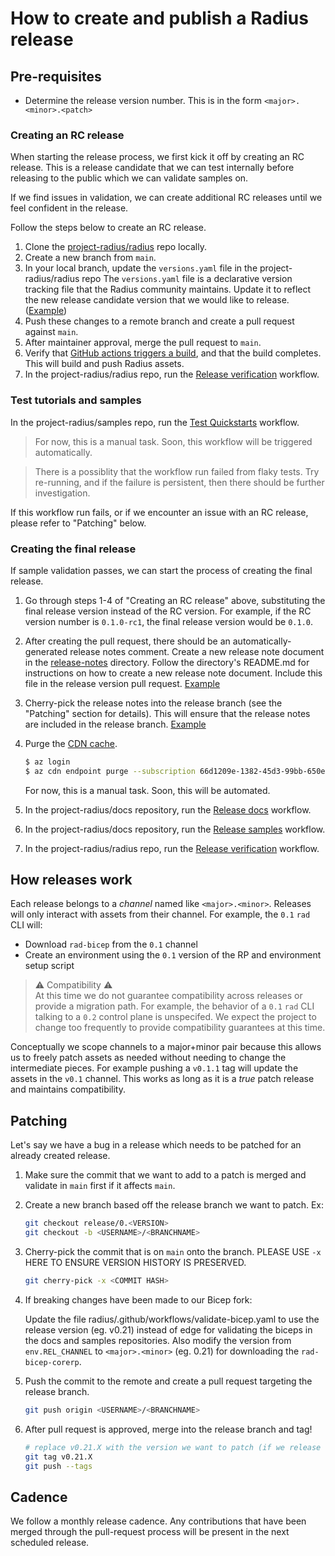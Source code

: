 # How to create and publish a Radius release

## Pre-requisites

- Determine the release version number. This is in the form `<major>.<minor>.<patch>`

### Creating an RC release

When starting the release process, we first kick it off by creating an RC release. This is a release candidate that we can test internally before releasing to the public which we can validate samples on.

If we find issues in validation, we can create additional RC releases until we feel confident in the release.

Follow the steps below to create an RC release.

1. Clone the [project-radius/radius](https://github.com/project-radius/radius) repo locally.
1. Create a new branch from `main`.
1. In your local branch, update the `versions.yaml` file in the project-radius/radius repo
The `versions.yaml` file is a declarative version tracking file that the Radius community maintains. Update it to reflect the new release candidate version that we would like to release. ([Example](https://github.com/project-radius/radius/pull/6077/files))
1. Push these changes to a remote branch and create a pull request against `main`.
1. After maintainer approval, merge the pull request to `main`.
1. Verify that [GitHub actions triggers a build](https://github.com/project-radius/radius/actions), and that the build completes. This will build and push Radius assets.
1. In the project-radius/radius repo, run the [Release verification](https://github.com/project-radius/samples/actions/workflows/release-verification.yaml) workflow.

### Test tutorials and samples

In the project-radius/samples repo, run the [Test Quickstarts](https://github.com/project-radius/samples/actions/workflows/test.yaml) workflow. 

> For now, this is a manual task. Soon, this workflow will be triggered automatically.

> There is a possiblity that the workflow run failed from flaky tests. Try re-running, and if the failure is persistent, then there should be further investigation.

If this workflow run fails, or if we encounter an issue with an RC release, please refer to "Patching" below.

### Creating the final release

If sample validation passes, we can start the process of creating the final release.

1. Go through steps 1-4 of "Creating an RC release" above, substituting the final release version instead of the RC version. For example, if the RC version number is `0.1.0-rc1`, the final release version would be `0.1.0`.

1. After creating the pull request, there should be an automatically-generated release notes comment. Create a new release note document in the [release-notes](../../release-notes/) directory. Follow the directory's README.md for instructions on how to create a new release note document. Include this file in the release version pull request. [Example](https://github.com/project-radius/radius/pull/6092/files)

1. Cherry-pick the release notes into the release branch (see the "Patching" section for details). This will ensure that the release notes are included in the release branch. [Example](https://github.com/radius-project/radius/pull/6114/files)

1. Purge the [CDN cache](https://ms.portal.azure.com/#@microsoft.onmicrosoft.com/resource/subscriptions/66d1209e-1382-45d3-99bb-650e6bf63fc0/resourcegroups/assets/providers/Microsoft.Cdn/profiles/Radius/endpoints/radius/overview).
    ```bash
    $ az login
    $ az cdn endpoint purge --subscription 66d1209e-1382-45d3-99bb-650e6bf63fc0 --resource-group assets --name radius --profile-name Radius --content-paths "/*"
    ```
  
   For now, this is a manual task. Soon, this will be automated.

1. In the project-radius/docs repository, run the [Release docs](https://github.com/project-radius/docs/actions/workflows/release.yaml) workflow.

1. In the project-radius/docs repository, run the [Release samples](https://github.com/project-radius/samples/actions/workflows/release.yaml) workflow.

1. In the project-radius/radius repo, run the [Release verification](https://github.com/project-radius/samples/actions/workflows/release-verification.yaml) workflow.

## How releases work

Each release belongs to a *channel* named like `<major>.<minor>`. Releases will only interact with assets from their channel. For example, the `0.1` `rad` CLI will:

- Download `rad-bicep` from the `0.1` channel
- Create an environment using the `0.1` version of the RP and environment setup script

> ⚠️ Compatibility ⚠️ <br>
At this time we do not guarantee compatibility across releases or provide a migration path. For example, the behavior of a `0.1` `rad` CLI talking to a `0.2` control plane is unspecifed. We expect the project to change too frequently to provide compatibility guarantees at this time.

Conceptually we scope channels to a major+minor pair because this allows us to freely patch assets as needed without needing to change the intermediate pieces. For example pushing a `v0.1.1` tag will update the assets in the `v0.1` channel. This works as long as it is a *true* patch release and maintains compatibility.

## Patching

Let's say we have a bug in a release which needs to be patched for an already created release.

1. Make sure the commit that we want to add to a patch is merged and validate in `main` first if it affects `main`.

1. Create a new branch based off the release branch we want to patch. Ex:
   ```bash
   git checkout release/0.<VERSION>
   git checkout -b <USERNAME>/<BRANCHNAME>
   ```

1. Cherry-pick the commit that is on `main` onto the branch. PLEASE USE `-x` HERE TO ENSURE VERSION HISTORY IS PRESERVED.
   ```bash
   git cherry-pick -x <COMMIT HASH>
   ```

1. If breaking changes have been made to our Bicep fork: 
   
   Update the file radius/.github/workflows/validate-bicep.yaml to use the release version (eg. v0.21) instead of edge for validating the biceps in the docs and samples repositories. Also modify the version from `env.REL_CHANNEL` to `<major>.<minor>` (eg. 0.21) for downloading the `rad-bicep-corerp`.

1. Push the commit to the remote and create a pull request targeting the release branch.
   ```bash
   git push origin <USERNAME>/<BRANCHNAME>
   ```

1. After pull request is approved, merge into the release branch and tag!
   ```bash
   # replace v0.21.X with the version we want to patch (if we release 0.21.1 already, we would then release 0.21.2, etc.)
   git tag v0.21.X
   git push --tags
   ```

## Cadence

We follow a monthly release cadence. Any contributions that have been merged through the pull-request process will be present in the next scheduled release.
